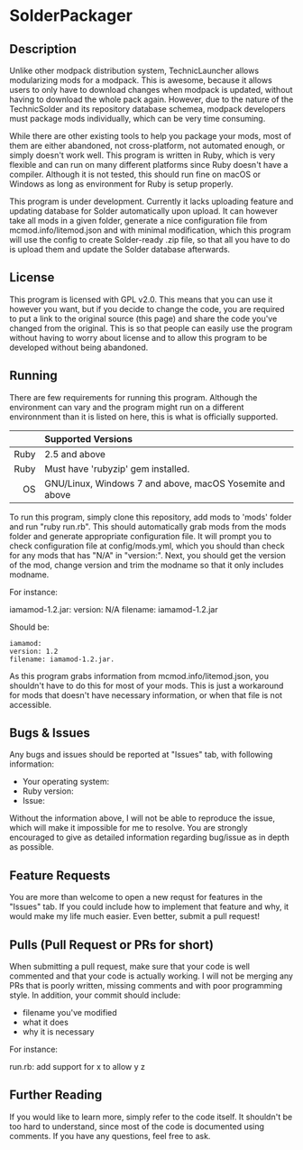 # SolderPackager

## Description

Unlike other modpack distribution system, TechnicLauncher allows modularizing mods for a modpack. This is awesome, because it allows users to only have to download changes when modpack is updated, without having to download the whole pack again. However, due to the nature of the TechnicSolder and its repository database schemea, modpack developers must package mods individually, which can be very time consuming. 

While there are other existing tools to help you package your mods, most of them are either abandoned, not cross-platform, not automated enough, or simply doesn't work well. This program is written in Ruby, which is very flexible and can run on many different platforms since Ruby doesn't have a compiler. Although it is not tested, this should run fine on macOS or Windows as long as environment for Ruby is setup properly.

This program is under development. Currently it lacks uploading feature and updating database for Solder automatically upon upload. It can however take all mods in a given folder, generate a nice configuration file from mcmod.info/litemod.json and with minimal modification, which this program will use the config to create Solder-ready .zip file, so that all you have to do is upload them and update the Solder database afterwards.

## License

This program is licensed with GPL v2.0. This means that you can use it however you want, but if you decide to change the code, you are required to put a link to the original source (this page) and share the code you've changed from the original. This is so that people can easily use the program without having to worry about license and to allow this program to be developed without being abandoned.

## Running

There are few requirements for running this program. Although the environment can vary and the program might run on a different environnment than it is listed on here, this is what is officially supported.

&nbsp; | Supported Versions
----: | :----------
Ruby | 2.5 and above
Ruby | Must have 'rubyzip' gem installed. 
OS | GNU/Linux, Windows 7 and above, macOS Yosemite and above

To run this program, simply clone this repository, add mods to 'mods' folder and run "ruby run.rb". This should automatically grab mods from the mods folder and generate appropriate configuration file. It will prompt you to check configuration file at config/mods.yml, which you should than check for any mods that has "N/A" in "version:". Next, you should get the version of the mod, change version and trim the modname so that it only includes modname.

For instance:

iamamod-1.2.jar:
   version: N/A
   filename: iamamod-1.2.jar
   
Should be:
    
    iamamod:
    version: 1.2
    filename: iamamod-1.2.jar.
    
As this program grabs information from mcmod.info/litemod.json, you shouldn't have to do this for most of your mods. This is just a workaround for mods that doesn't have necessary information, or when that file is not accessible.

## Bugs & Issues

Any bugs and issues should be reported at "Issues" tab, with following information:

- Your operating system: 
- Ruby version:
- Issue:

Without the information above, I will not be able to reproduce the issue, which will make it impossible for me to resolve. You are strongly encouraged to give as detailed information regarding bug/issue as in depth as possible. 

## Feature Requests

You are more than welcome to open a new requst for features in the "Issues" tab. If you could include how to implement that feature and why, it would make my life much easier. Even better, submit a pull request!

## Pulls (Pull Request or PRs for short)

When submitting a pull request, make sure that your code is well commented and that your code is actually working. I will not be merging any PRs that is poorly written, missing comments and with poor programming style. In addition, your commit should include:

- filename you've modified
- what it does
- why it is necessary

For instance:

run.rb: add support for x to allow y z

## Further Reading

If you would like to learn more, simply refer to the code itself. It shouldn't be too hard to understand, since most of the code is documented using comments. If you have any questions, feel free to ask.
